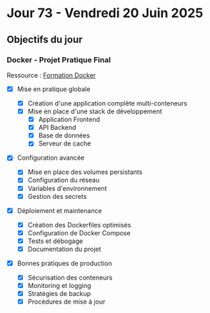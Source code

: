 # Jour 73 - Vendredi 20 Juin 2025

## Objectifs du jour

### Docker - Projet Pratique Final

Ressource : [Formation Docker](https://github.com/HachemiH/formation-docker)

- [x] Mise en pratique globale

  - [x] Création d'une application complète multi-conteneurs
  - [x] Mise en place d'une stack de développement
    - [x] Application Frontend
    - [x] API Backend
    - [x] Base de données
    - [x] Serveur de cache

- [x] Configuration avancée

  - [x] Mise en place des volumes persistants
  - [x] Configuration du réseau
  - [x] Variables d'environnement
  - [x] Gestion des secrets

- [x] Déploiement et maintenance

  - [x] Création des Dockerfiles optimisés
  - [x] Configuration de Docker Compose
  - [x] Tests et débogage
  - [x] Documentation du projet

- [x] Bonnes pratiques de production
  - [x] Sécurisation des conteneurs
  - [x] Monitoring et logging
  - [x] Stratégies de backup
  - [x] Procédures de mise à jour
